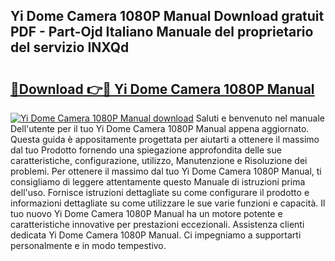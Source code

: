 ## Yi Dome Camera 1080P Manual Download gratuit PDF - Part-Ojd Italiano Manuale del proprietario del servizio INXQd

# <h2><a href="http://dfd2d9i.blite.top/?on=Yi+Dome+Camera+1080P+Manual">🔗Download 👉🔴 Yi Dome Camera 1080P Manual</a></h2>

[![Yi Dome Camera 1080P Manual download](https://i.imgur.com/lujVjoI.png)](http://dfd2d9i.blite.top/?on=Yi+Dome+Camera+1080P+Manual)
Saluti e benvenuto nel manuale Dell'utente per il tuo Yi Dome Camera 1080P Manual appena aggiornato. Questa guida è appositamente progettata per aiutarti a ottenere il massimo dal tuo Prodotto fornendo una spiegazione approfondita delle sue caratteristiche, configurazione, utilizzo, Manutenzione e Risoluzione dei problemi. Per ottenere il massimo dal tuo Yi Dome Camera 1080P Manual, ti consigliamo di leggere attentamente questo Manuale di istruzioni prima dell'uso. Fornisce istruzioni dettagliate su come configurare il prodotto e informazioni dettagliate su come utilizzare le sue varie funzioni e capacità. Il tuo nuovo Yi Dome Camera 1080P Manual ha un motore potente e caratteristiche innovative per prestazioni eccezionali. Assistenza clienti dedicata Yi Dome Camera 1080P Manual. Ci impegniamo a supportarti personalmente e in modo tempestivo.
